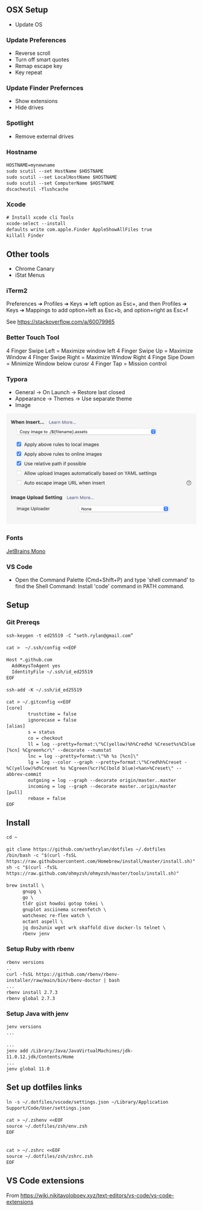 ## OSX Setup

* Update OS

### Update Preferences
* Reverse scroll
* Turn off smart quotes
* Remap escape key
* Key repeat


### Update Finder Prefernces
* Show extensions
* Hide drives

### Spotlight
* Remove external drives


### Hostname

```shell
HOSTNAME=mynewname
sudo scutil --set HostName $HOSTNAME
sudo scutil --set LocalHostName $HOSTNAME
sudo scutil --set ComputerName $HOSTNAME
dscacheutil -flushcache
```

### Xcode

```shell
# Install xcode cli Tools
xcode-select --install
defaults write com.apple.Finder AppleShowAllFiles true
killall Finder
```

## Other tools

* Chrome Canary
* iStat Menus


### iTerm2

Preferences ➔ Profiles ➔ Keys ➔ left option as Esc+, and then Profiles ➔ Keys ➔ Mappings to add option+left as Esc+b, and option+right as Esc+f

See https://stackoverflow.com/a/60079965

### Better Touch Tool

4 Finger Swipe Left = Maximize window left
4 Finger Swipe Up = Maximize Window
4 FInger Swipe Right = Maximize Window Right
4 Finge Sipe Down = Minimize Window below curosr
4 Finger Tap = Mission control

### Typora

* General -> On Launch -> Restore last closed
* Appearance -> Themes -> Use separate theme
* Image

![Image](./typora-image.png)


### Fonts
[JetBrains Mono](https://www.jetbrains.com/lp/mono/)

### VS Code

* Open the Command Palette (Cmd+Shift+P) and type 'shell command' to find the Shell Command: Install 'code' command in PATH command.



## Setup

### Git Prereqs

```shell
ssh-keygen -t ed25519 -C “seth.rylan@gmail.com”

cat >  ~/.ssh/config <<EOF

Host *.github.com
  AddKeysToAgent yes
  IdentityFile ~/.ssh/id_ed25519
EOF

ssh-add -K ~/.ssh/id_ed25519

cat > ~/.gitconfig <<EOF
[core]
        trustctime = false
        ignorecase = false
[alias]
        s = status
        co = checkout
        ll = log --pretty=format:\"%C(yellow)%h%Cred%d %Creset%s%Cblue [%cn] %Cgreen%cr\" --decorate --numstat
        lnc = log --pretty=format:\"%h %s [%cn]\"
        lg = log --color --graph --pretty=format:\"%Cred%h%Creset -%C(yellow)%d%Creset %s %Cgreen(%cr)%C(bold blue)<%an>%Creset\" --abbrev-commit
        outgoing = log --graph --decorate origin/master..master
        incoming = log --graph --decorate master..origin/master
[pull]
        rebase = false
EOF
```

## Install


```shell
cd ~

git clone https://github.com/sethrylan/dotfiles ~/.dotfiles
/bin/bash -c "$(curl -fsSL https://raw.githubusercontent.com/Homebrew/install/master/install.sh)"
sh -c "$(curl -fsSL https://raw.github.com/ohmyzsh/ohmyzsh/master/tools/install.sh)"

brew install \
      gnupg \
      go \
      tldr gist howdoi gotop tokei \
      gnuplot asciinema screenfetch \
      watchexec re-flex watch \
      octant aspell \
      jq dos2unix wget wrk skaffold dive docker-ls telnet \
      rbenv jenv
```

### Setup Ruby with rbenv

```shell
rbenv versions
..
curl -fsSL https://github.com/rbenv/rbenv-installer/raw/main/bin/rbenv-doctor | bash
...
rbenv install 2.7.3
rbenv global 2.7.3
```

### Setup Java with jenv

```shell
jenv versions
...

...
jenv add /Library/Java/JavaVirtualMachines/jdk-11.0.12.jdk/Contents/Home
...
jenv global 11.0
```




## Set up dotfiles links


```shell
ln -s ~/.dotfiles/vscode/settings.json ~/Library/Application Support/Code/User/settings.json

cat > ~/.zshenv <<EOF
source ~/.dotfiles/zsh/env.zsh
EOF


cat > ~/.zshrc <<EOF
source ~/.dotfiles/zsh/zshrc.zsh
EOF
```



## VS Code extensions

From https://wiki.nikitavoloboev.xyz/text-editors/vs-code/vs-code-extensions



